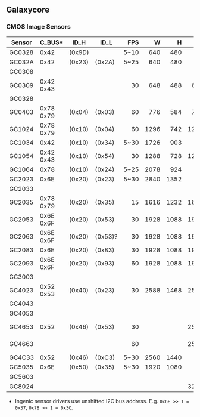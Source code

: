 Galaxycore
----------

### CMOS Image Sensors

| Sensor | C_BUS*    | ID_H   | ID_L    |  FPS |    W |    H |   Wa |   Ha |    Size |  Pixel |    SNR | Sensitivity | Dyn. R | Technology | References                                                            |
|--------|-----------|--------|---------|-----:|-----:|-----:|-----:|-----:|--------:|-------:|-------:|------------:|-------:|------------|-----------------------------------------------------------------------|
| GC0328 | 0x42      | (0x9D) |         | 5~10 |  640 |  480 |      |      |         |        |        |             |        |            |                                                                       |
| GC032A | 0x42      | (0x23) | (0x2A)  | 5~25 |  640 |  480 |      |      |         |        |        |             |        |            |                                                                       |
| GC0308 |           |        |         |      |      |      |      |      |         |        |        |             |        |            |                                                                       |
| GC0309 | 0x42 0x43 |        |         |   30 |  648 |  488 |  640 |  480 |  1/9.0" | 2.50µm |        |             |        | CSP        | [DS](docs/GC0309_DS_V1.0_20091228.pdf)                                |
| GC0328 |           |        |         |      |      |      |      |      |         |        |        |             |        |            |                                                                       |
| GC0403 | 0x78 0x79 | (0x04) | (0x03)  |   60 |  776 |  584 |  768 |  576 |  1/3.0" | 6.25µm |   76dB |             |        | CSP        | [DS](docs/GC0403_DS_V1.0_20141204.pdf)                                |
| GC1024 | 0x78 0x79 | (0x10) | (0x04)  |   60 | 1296 |  742 | 1280 |  720 |  1/4.0" | 3.40µm |   41dB | 3.00V/lux.s |        | CSP        | [DS](docs/GC1024_DS_V1.0_20160108.pdf), [T20][t20]                    |
| GC1034 | 0x42      | (0x10) | (0x34)  | 5~30 | 1726 |  903 |      |      |         |        |        |             |        |            |                                                                       |
| GC1054 | 0x42 0x43 | (0x10) | (0x54)  |   30 | 1288 |  728 | 1280 |  720 |  1/4.0" | 3.00µm | 41.4dB | 1.80V/lux.s | 70.7dB | CSP/PLCC   | [DS](docs/GC1054_DS_V1.0_20171221.pdf)                                |
| GC1064 | 0x78      | (0x10) | (0x24)  | 5~25 | 2078 |  924 |      |      |         |        |        |             |        |            | [T20][t20]                                                            |
| GC2023 | 0x6E      | (0x20) | (0x23)  | 5~30 | 2840 | 1352 |      |      |  1/2.7" |        |        |             |        | FSI        | [T20][t20], [T30][t30]                                                |
| GC2033 |           |        |         |      |      |      |      |      |         |        |        |             |        |            | [T30][t30]                                                            |
| GC2035 | 0x78 0x79 | (0x20) | (0x35)  |   15 | 1616 | 1232 | 1600 | 1200 |  1/5.0" | 1.75µm |        |             |        | CSP        | [DS](docs/GC2035_DS_v1.0_20120918.pdf)                                |
| GC2053 | 0x6E 0x6F | (0x20) | (0x53)  |   30 | 1928 | 1088 | 1920 | 1080 |  1/2.9" | 2.80µm |   38dB | 3.87V/lux.s |   81dB | CSP FSI    | [DS](docs/GC2053_DS_V1.2_20190409.pdf), [T30][t30], [T31][t31]        |
| GC2063 | 0x6E 0x6F | (0x20) | (0x53)? |   30 | 1928 | 1088 | 1920 | 1080 |  1/2.9" | 2.80µm |        |             |        | CSP FSI    | [DS](docs/GC2063_DS_V1.0_20180731.pdf)                                |
| GC2083 | 0x6E      | (0x20) | (0x83)  |   30 | 1928 | 1088 | 1920 | 1080 | 1/3.02" | 2.70µm |   37dB | 3.24V/lux.s |   74dB | CSP        | [DS](docs/GC2083_DS_V0.2_20211122.pdf), [T31][t31]                    |
| GC2093 | 0x6E 0x6F | (0x20) | (0x93)  |   60 | 1928 | 1088 | 1920 | 1080 |  1/2.9" | 2.80µm |   38dB |  3.9V/lux.s |  105dB | CSP        | [DS](docs/GC2093_DS_Beta0.3_20200221.pdf)                             |
| GC3003 |           |        |         |      |      |      |      |      |  1/2.8" | 2.45µm |        |             |        |            |                                                                       |
| GC4023 | 0x52 0x53 | (0x40) | (0x23)  |   30 | 2588 | 1468 | 2560 | 1440 |  1/2.7" | 2.30µm |   38dB | 2.65V/lux.s |   79dB | CSP        | [DS](docs/GC4023_DS_V1.4_20221229.pdf)                                |
| GC4043 |           |        |         |      |      |      |      |      |         |        |        |             |        |            |                                                                       |
| GC4053 |           |        |         |      |      |      |      |      |         |        |        |             |        |            |                                                                       |
| GC4653 | 0x52      | (0x46) | (0x53)  |   30 |      |      | 2560 | 1440 |  1/3.0" | 2.00µm |   38dB |  2.4V/lux.s |   81dB | SCP-41     | [DS](docs/GC4653_Brief_DS_VB0.1_20191226.pdf), [T31][t31], [T40][t40] |
| GC4663 |           |        |         |   60 |      |      | 2560 | 1440 |  1/3.0" | 2.00µm |   38dB |  2.4V/lux.s |  105dB | CSP-41 HDR | [DS](docs/GC4663_Brief_DS_V1.2_20210511.pdf)                          |
| GC4C33 | 0x52      | (0x46) | (0xC3)  | 5~30 | 2560 | 1440 |      |      |         |        |        |             |        |            |                                                                       |
| GC5035 | 0x6E      | (0x50) | (0x35)  | 5~30 | 1920 | 1080 |      |      |         |        |        |             |        |            |                                                                       |
| GC5603 |           |        |         |      |      |      |      |      |         |        |        |             |        |            |                                                                       |
| GC8024 |           |        |         |      |      |      | 3264 | 2448 |  1/4.0" | 1.12µm |        |             |        | TSI        |                                                                       |

* Ingenic sensor drivers use unshifted I2C bus address. E.g. `0x6E >> 1 = 0x37`, `0x78 >> 1 = 0x3C`.

[t20]: https://github.com/themactep/openingenic/blob/master/kernel/sensors/t20/
[t30]: https://github.com/themactep/openingenic/blob/master/kernel/sensors/t30/
[t31]: https://github.com/themactep/openingenic/blob/master/kernel/sensors/t31/
[t40]: https://github.com/themactep/openingenic/blob/master/kernel/sensors/t40/
